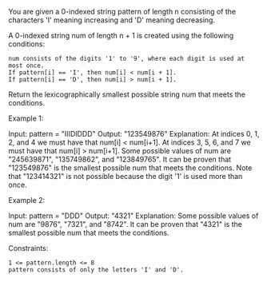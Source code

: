 You are given a 0-indexed string pattern of length n consisting of the characters 'I' meaning increasing and 'D' meaning decreasing.

A 0-indexed string num of length n + 1 is created using the following conditions:

    num consists of the digits '1' to '9', where each digit is used at most once.
    If pattern[i] == 'I', then num[i] < num[i + 1].
    If pattern[i] == 'D', then num[i] > num[i + 1].

Return the lexicographically smallest possible string num that meets the conditions.



Example 1:

Input: pattern = "IIIDIDDD"
Output: "123549876"
Explanation:
At indices 0, 1, 2, and 4 we must have that num[i] < num[i+1].
At indices 3, 5, 6, and 7 we must have that num[i] > num[i+1].
Some possible values of num are "245639871", "135749862", and "123849765".
It can be proven that "123549876" is the smallest possible num that meets the conditions.
Note that "123414321" is not possible because the digit '1' is used more than once.

Example 2:

Input: pattern = "DDD"
Output: "4321"
Explanation:
Some possible values of num are "9876", "7321", and "8742".
It can be proven that "4321" is the smallest possible num that meets the conditions.



Constraints:

    1 <= pattern.length <= 8
    pattern consists of only the letters 'I' and 'D'.

